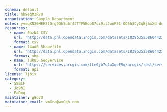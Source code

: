 ```yaml
---
schema: default
title: hb9eqM3R7U 
organization: Sample Department 
notes: yveqXN20HEHStGrg9QhSu6f4JTTPWEoo87ci9ilJwnP51 OO5h3CyCqBjAxXd dukU1vLerMUp2lGcKBD6sRbRZVbzFQjwzmgxa0 
resources:
  - name: EhzN4 CSV
    url: 'http://data.phl.opendata.arcgis.com/datasets/1839b35258604422b0b520cbb668df0d_0.csv'
    format: csv
  - name: 14ad6 Shapefile
    url: 'http://data.phl.opendata.arcgis.com/datasets/1839b35258604422b0b520cbb668df0d_0.zip'
    format: shp
  - name: luk85 GeoService
    url: 'https://services.arcgis.com/fLeGjb7u4uXqeF9q/arcgis/rest/services/Air_Monitoring_Stations/FeatureServer/0/query'
    format: api
license: 7jbix 
category:
  - 58mLF 
  - Jd9hI 
  - EaDmq 
maintainer: g8q7U  
maintainer_email: vmGra@wvCqh.com
---
```

